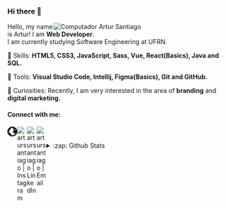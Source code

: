 ### Hi there 👋

<img src="https://raw.githubusercontent.com/MicaelliMedeiros/micaellimedeiros/master/image/computer-illustration.png" min-width="400px" max-width="400px" width="400px" align="right" alt="Computador Artur Santiago">

<p align="left"> 
  Hello, my name is Artur! I am <strong>Web Developer</strong>.<br>
  I am currently studying Software Engineering at UFRN.
</p>

<p align="left">
  🦄 Skills: <strong>HTML5, CSS3, JavaScript, Sass, Vue, React(Basics), Java and SQL.</strong>
</p>

<p align="left">
  💼 Tools: <strong>Visual Studio Code, Intellij, Figma(Basics), Git and GitHub.</strong>
</p>

<p align="left">
  💼 Curiosities: Recently, I am very interested in the area of <strong>branding</strong> and <strong>digital marketing.</strong>
</p>

#### Connect with me:

[<img align="left" alt="artursantiago | Website" width="22px" src="https://raw.githubusercontent.com/iconic/open-iconic/master/svg/globe.svg" />][website]
[<img align="left" alt="artursantiago | Instagram" width="22px" src="https://cdn.jsdelivr.net/npm/simple-icons@v3/icons/instagram.svg" />][instagram]
[<img align="left" alt="artursantiago | LinkedIn" width="22px" src="https://cdn.jsdelivr.net/npm/simple-icons@v3/icons/linkedin.svg" />][linkedin]
[<img align="left" alt="artursantiago | Email" width="22px" src="https://cdn.jsdelivr.net/npm/simple-icons@3.13.0/icons/gmail.svg" />][email]

<br />
<br />

<details>
  <summary>:zap: Github Stats</summary>
  
  <img align="left" alt="artursantiago's GitHub Stats" src="https://github-readme-stats.vercel.app/api?username=artursantiago&show_icons=true&hide_border=true&hide=contribs" />
  
  <img align="left" alt="artursantiago's GitHub Top Languages" src="https://github-readme-stats.vercel.app/api/top-langs/?username=artursantiago&layout=compact&langs_count=6&hide_border=true" />
  

</details>

[website]: https://artursantiago.github.io/portfolio/
[instagram]: https://www.instagram.com/artursantiago_/
[linkedin]: https://www.linkedin.com/in/artursantiago/
[email]: mailto:artursantiago2001@hotmail.com
